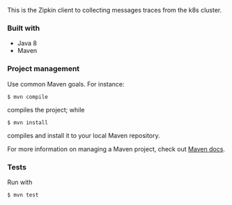 This is the Zipkin client to collecting messages traces from the k8s cluster.

### Built with

- Java 8
- Maven

### Project management

Use common Maven goals. For instance:

    $ mvn compile

compiles the project; while

    $ mvn install

compiles and install it to your local Maven repository.

For more information on managing a Maven project, check out [Maven docs][maven].

### Tests

Run with

    $ mvn test

[maven]: https://maven.apache.org/guides/introduction/introduction-to-the-lifecycle.html#A_Build_Lifecycle_is_Made_Up_of_Phases
